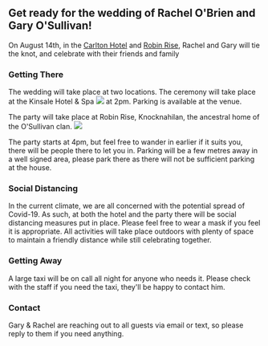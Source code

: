 ## Get ready for the wedding of Rachel O'Brien and Gary O'Sullivan!

On August 14th, in the [Carlton Hotel](https://www.kinsalehotelandspa.ie/) and [Robin Rise](https://goo.gl/maps/pEDN199CXB1QTMfu9), Rachel and Gary will tie the knot, and celebrate with their friends and family

### Getting There

The wedding will take place at two locations. The ceremony will take place at the Kinsale Hotel & Spa
[<img src="{{ site.baseurl }}/assets/images/Map_Carlton.png" />](https://g.page/hotelkinsale?share) at 2pm. Parking is available at the venue.

The party will take place at Robin Rise, Knocknahilan, the ancestral home of the O'Sullivan clan.
[<img src="{{ site.baseurl }}/assets/images/Map_Carlton.png" />](https://goo.gl/maps/fT21DcQ49QYxPvdQ9)

The party starts at 4pm, but feel free to wander in earlier if it suits you, there will be people there to let you in. Parking will be a few metres away in a well signed area, please park there as there will not be sufficient parking at the house.

### Social Distancing

In the current climate, we are all concerned with the potential spread of Covid-19. As such, at both the hotel and the party there will be social distancing measures put in place. Please feel free to wear a mask if you feel it is appropriate. All activities will take place outdoors with plenty of space to maintain a friendly distance while still celebrating together.

### Getting Away

A large taxi will be on call all night for anyone who needs it. Please check with the staff if you need the taxi, they'll be happy to contact him.

### Contact

Gary & Rachel are reaching out to all guests via email or text, so please reply to them if you need anything.
